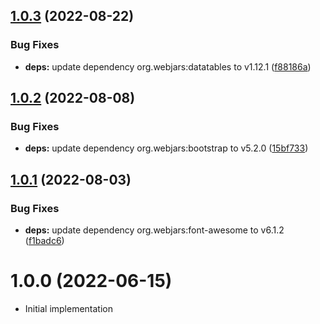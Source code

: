 ## [1.0.3](https://github.com/CESNET/relying-services-catalogue/compare/v1.0.2...v1.0.3) (2022-08-22)


### Bug Fixes

* **deps:** update dependency org.webjars:datatables to v1.12.1 ([f88186a](https://github.com/CESNET/relying-services-catalogue/commit/f88186a9531b07e098e2cb88e0bea6cb993eb320))

## [1.0.2](https://github.com/CESNET/relying-services-catalogue/compare/v1.0.1...v1.0.2) (2022-08-08)


### Bug Fixes

* **deps:** update dependency org.webjars:bootstrap to v5.2.0 ([15bf733](https://github.com/CESNET/relying-services-catalogue/commit/15bf733246e80276b07d4f0fb9b489bf2040c6b1))

## [1.0.1](https://github.com/CESNET/relying-services-catalogue/compare/v1.0.0...v1.0.1) (2022-08-03)


### Bug Fixes

* **deps:** update dependency org.webjars:font-awesome to v6.1.2 ([f1badc6](https://github.com/CESNET/relying-services-catalogue/commit/f1badc6ac57f81f1183c5ced70a87239566651ac))

# 1.0.0 (2022-06-15)

* Initial implementation
